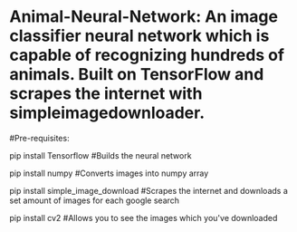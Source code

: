 # Animal-Neural-Network: An image classifier neural network which is capable of recognizing hundreds of animals. Built on TensorFlow and scrapes the internet with simpleimagedownloader.

#Pre-requisites:

pip install Tensorflow
#Builds the neural network

pip install numpy
#Converts images into numpy array

pip install simple_image_download
#Scrapes the internet and downloads a set amount of images for each google search

pip install cv2
#Allows you to see the images which you've downloaded
